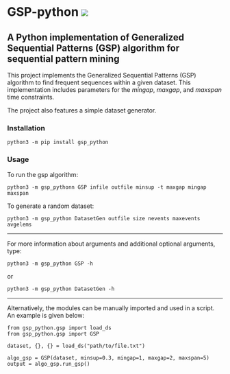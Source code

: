# GSP-python [![](https://img.shields.io/badge/python-3.11-blue.svg)](https://www.python.org/downloads/)

## A Python implementation of Generalized Sequential Patterns (GSP) algorithm for sequential pattern mining

This project implements the Generalized Sequential Patterns (GSP) algorithm to find frequent sequences within a given
dataset. This implementation includes parameters for the _mingap_, _maxgap_, and _maxspan_ time constraints.

The project also features a simple dataset generator.

### Installation

```
python3 -m pip install gsp_python
```

### Usage

To run the gsp algorithm:

```
python3 -m gsp_pythonn GSP infile outfile minsup -t maxgap mingap maxspan
```

To generate a random dataset:

```
python3 -m gsp_python DatasetGen outfile size nevents maxevents avgelems
```

---

For more information about arguments and additional optional arguments, type:

```
python3 -m gsp_python GSP -h
```

or

```
python3 -m gsp_python DatasetGen -h
```

---

Alternatively, the modules can be manually imported and used in a script.
An example is given below:

```
from gsp_python.gsp import load_ds
from gsp_python.gsp import GSP

dataset, {}, {} = load_ds("path/to/file.txt")

algo_gsp = GSP(dataset, minsup=0.3, mingap=1, maxgap=2, maxspan=5)
output = algo_gsp.run_gsp()
```